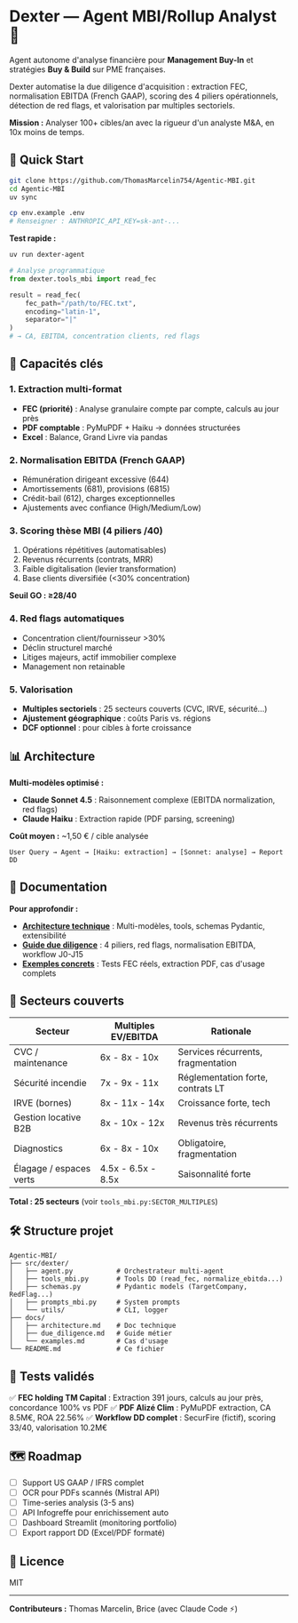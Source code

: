 # Dexter — Agent MBI/Rollup Analyst 🤖

Agent autonome d'analyse financière pour **Management Buy-In** et stratégies **Buy & Build** sur PME françaises.

Dexter automatise la due diligence d'acquisition : extraction FEC, normalisation EBITDA (French GAAP), scoring des 4 piliers opérationnels, détection de red flags, et valorisation par multiples sectoriels.

**Mission :** Analyser 100+ cibles/an avec la rigueur d'un analyste M&A, en 10x moins de temps.

## 🚀 Quick Start

```bash
git clone https://github.com/ThomasMarcelin754/Agentic-MBI.git
cd Agentic-MBI
uv sync

cp env.example .env
# Renseigner : ANTHROPIC_API_KEY=sk-ant-...
```

**Test rapide :**
```bash
uv run dexter-agent
```

```python
# Analyse programmatique
from dexter.tools_mbi import read_fec

result = read_fec(
    fec_path="/path/to/FEC.txt",
    encoding="latin-1",
    separator="|"
)
# → CA, EBITDA, concentration clients, red flags
```

## 🎯 Capacités clés

### 1. Extraction multi-format
- **FEC (priorité)** : Analyse granulaire compte par compte, calculs au jour près
- **PDF comptable** : PyMuPDF + Haiku → données structurées
- **Excel** : Balance, Grand Livre via pandas

### 2. Normalisation EBITDA (French GAAP)
- Rémunération dirigeant excessive (644)
- Amortissements (681), provisions (6815)
- Crédit-bail (612), charges exceptionnelles
- Ajustements avec confiance (High/Medium/Low)

### 3. Scoring thèse MBI (4 piliers /40)
1. Opérations répétitives (automatisables)
2. Revenus récurrents (contrats, MRR)
3. Faible digitalisation (levier transformation)
4. Base clients diversifiée (<30% concentration)

**Seuil GO : ≥28/40**

### 4. Red flags automatiques
- Concentration client/fournisseur >30%
- Déclin structurel marché
- Litiges majeurs, actif immobilier complexe
- Management non retainable

### 5. Valorisation
- **Multiples sectoriels** : 25 secteurs couverts (CVC, IRVE, sécurité...)
- **Ajustement géographique** : coûts Paris vs. régions
- **DCF optionnel** : pour cibles à forte croissance

## 📊 Architecture

**Multi-modèles optimisé :**
- **Claude Sonnet 4.5** : Raisonnement complexe (EBITDA normalization, red flags)
- **Claude Haiku** : Extraction rapide (PDF parsing, screening)

**Coût moyen :** ~1,50 € / cible analysée

```
User Query → Agent → [Haiku: extraction] → [Sonnet: analyse] → Report DD
```

## 📖 Documentation

**Pour approfondir :**

- **[Architecture technique](docs/architecture.md)** : Multi-modèles, tools, schemas Pydantic, extensibilité
- **[Guide due diligence](docs/due_diligence.md)** : 4 piliers, red flags, normalisation EBITDA, workflow J0-J15
- **[Exemples concrets](docs/examples.md)** : Tests FEC réels, extraction PDF, cas d'usage complets

## 🎯 Secteurs couverts

| Secteur | Multiples EV/EBITDA | Rationale |
|---------|---------------------|-----------|
| CVC / maintenance | 6x - 8x - 10x | Services récurrents, fragmentation |
| Sécurité incendie | 7x - 9x - 11x | Réglementation forte, contrats LT |
| IRVE (bornes) | 8x - 11x - 14x | Croissance forte, tech |
| Gestion locative B2B | 8x - 10x - 12x | Revenus très récurrents |
| Diagnostics | 6x - 8x - 10x | Obligatoire, fragmentation |
| Élagage / espaces verts | 4.5x - 6.5x - 8.5x | Saisonnalité forte |

**Total : 25 secteurs** (voir `tools_mbi.py:SECTOR_MULTIPLES`)

## 🛠️ Structure projet

```
Agentic-MBI/
├── src/dexter/
│   ├── agent.py           # Orchestrateur multi-agent
│   ├── tools_mbi.py       # Tools DD (read_fec, normalize_ebitda...)
│   ├── schemas.py         # Pydantic models (TargetCompany, RedFlag...)
│   ├── prompts_mbi.py     # System prompts
│   └── utils/             # CLI, logger
├── docs/
│   ├── architecture.md    # Doc technique
│   ├── due_diligence.md   # Guide métier
│   └── examples.md        # Cas d'usage
└── README.md              # Ce fichier
```

## 🚦 Tests validés

✅ **FEC holding TM Capital** : Extraction 391 jours, calculs au jour près, concordance 100% vs PDF
✅ **PDF Alizé Clim** : PyMuPDF extraction, CA 8.5M€, ROA 22.56%
✅ **Workflow DD complet** : SecurFire (fictif), scoring 33/40, valorisation 10.2M€

## 🗺️ Roadmap

- [ ] Support US GAAP / IFRS complet
- [ ] OCR pour PDFs scannés (Mistral API)
- [ ] Time-series analysis (3-5 ans)
- [ ] API Infogreffe pour enrichissement auto
- [ ] Dashboard Streamlit (monitoring portfolio)
- [ ] Export rapport DD (Excel/PDF formaté)

## 📄 Licence

MIT

---

**Contributeurs :** Thomas Marcelin, Brice (avec Claude Code ⚡)

